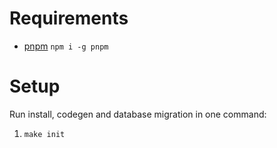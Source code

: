 # Requirements

- [pnpm](https://pnpm.io/) `npm i -g pnpm`




# Setup

Run install, codegen and database migration in one command:
1. `make init`